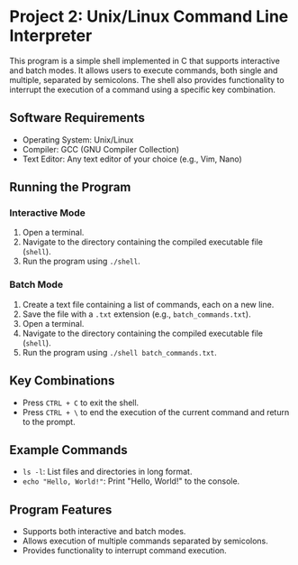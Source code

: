 # Project 2: Unix/Linux Command Line Interpreter

This program is a simple shell implemented in C that supports interactive and batch modes. It allows users to execute commands, both single and multiple, separated by semicolons. The shell also provides functionality to interrupt the execution of a command using a specific key combination.

## Software Requirements

- Operating System: Unix/Linux
- Compiler: GCC (GNU Compiler Collection)
- Text Editor: Any text editor of your choice (e.g., Vim, Nano)

## Running the Program

### Interactive Mode

1. Open a terminal.
2. Navigate to the directory containing the compiled executable file (`shell`).
3. Run the program using `./shell`.

### Batch Mode

1. Create a text file containing a list of commands, each on a new line.
2. Save the file with a `.txt` extension (e.g., `batch_commands.txt`).
3. Open a terminal.
4. Navigate to the directory containing the compiled executable file (`shell`).
5. Run the program using `./shell batch_commands.txt`.

## Key Combinations

- Press `CTRL + C` to exit the shell.
- Press `CTRL + \` to end the execution of the current command and return to the prompt.

## Example Commands

- `ls -l`: List files and directories in long format.
- `echo "Hello, World!"`: Print "Hello, World!" to the console.

## Program Features

- Supports both interactive and batch modes.
- Allows execution of multiple commands separated by semicolons.
- Provides functionality to interrupt command execution.



